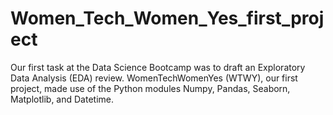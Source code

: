 # Women_Tech_Women_Yes_first_project
Our first task at the Data Science Bootcamp was to draft an Exploratory Data Analysis (EDA) review. 
WomenTechWomenYes (WTWY), our first project, made use of the Python modules Numpy, Pandas, Seaborn, Matplotlib, and Datetime.
